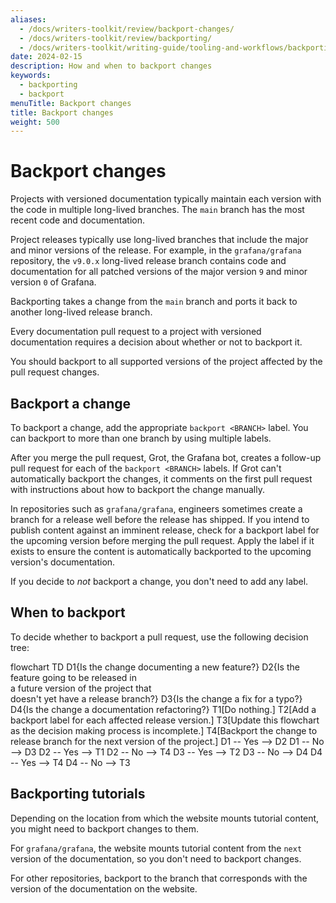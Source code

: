 ```yaml
---
aliases:
  - /docs/writers-toolkit/review/backport-changes/
  - /docs/writers-toolkit/review/backporting/
  - /docs/writers-toolkit/writing-guide/tooling-and-workflows/backporting/
date: 2024-02-15
description: How and when to backport changes
keywords:
  - backporting
  - backport
menuTitle: Backport changes
title: Backport changes
weight: 500
---
```


# Backport changes

Projects with versioned documentation typically maintain each version with the code in multiple long-lived branches.
The `main` branch has the most recent code and documentation.

Project releases typically use long-lived branches that include the major and minor versions of the release.
For example, in the `grafana/grafana` repository, the `v9.0.x` long-lived release branch contains code and documentation for all patched versions of the major version `9` and minor version `0` of Grafana.

Backporting takes a change from the `main` branch and ports it back to another long-lived release branch.

Every documentation pull request to a project with versioned documentation requires a decision about whether or not to backport it.

You should backport to all supported versions of the project affected by the pull request changes.

## Backport a change

To backport a change, add the appropriate `backport <BRANCH>` label.
You can backport to more than one branch by using multiple labels.

After you merge the pull request, Grot, the Grafana bot, creates a follow-up pull request for each of the `backport <BRANCH>` labels.
If Grot can't automatically backport the changes, it comments on the first pull request with instructions about how to backport the change manually.

In repositories such as `grafana/grafana`, engineers sometimes create a branch for a release well before the release has shipped.
If you intend to publish content against an imminent release, check for a backport label for the upcoming version before merging the pull request.
Apply the label if it exists to ensure the content is automatically backported to the upcoming version's documentation.

If you decide to _not_ backport a change, you don't need to add any label.

## When to backport

To decide whether to backport a pull request, use the following decision tree:

<!-- vale Grafana.Timeless = NO -->

<script type="module">
  import mermaid from 'https://cdn.jsdelivr.net/npm/mermaid@10/dist/mermaid.esm.min.mjs';
  mermaid.initialize({ startOnLoad: true });
</script>
<div class="mermaid">
  flowchart TD
  D1{Is the change documenting a new feature?}
  D2{Is the feature going to be released in<br>a future version of the project that<br>doesn't yet have a release branch?}
  D3{Is the change a fix for a typo?}
  D4{Is the change a documentation refactoring?}
  T1[Do nothing.]
  T2[Add a backport label for each affected release version.]
  T3[Update this flowchart as the decision making process is incomplete.]
  T4[Backport the change to release branch for the next version of the project.]
  D1 -- Yes --> D2
  D1 -- No -->  D3
  D2 -- Yes --> T1
  D2 -- No -->  T4
  D3 -- Yes --> T2
  D3 -- No -->  D4
  D4 -- Yes --> T4
  D4 -- No -->  T3
</div>

<!-- vale Grafana.Timeless = YES -->

## Backporting tutorials

Depending on the location from which the website mounts tutorial content, you might need to backport changes to them.

For `grafana/grafana`, the website mounts tutorial content from the `next` version of the documentation, so you don't need to backport changes.

For other repositories, backport to the branch that corresponds with the version of the documentation on the website.
